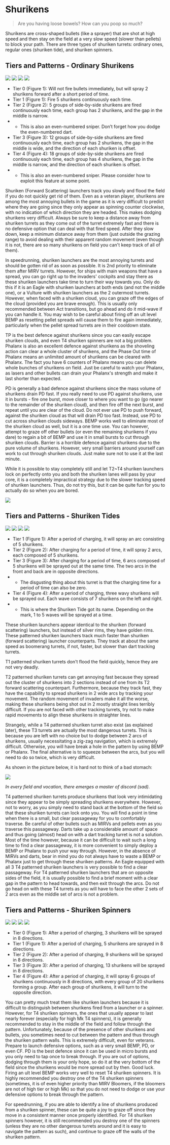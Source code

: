 # Shurikens

> Are you having loose bowels? How can you poop so much?

Shurikens are cross-shaped bullets (like a sprayer) that are shot at high speed and then stay on the field at a very slow speed (slower than pellets) to block your path. There are three types of shuriken turrets: ordinary ones, regular ones (shuriken tide), and shuriken spinners.

## Tiers and Patterns - Ordinary Shurikens

<img src="/turrets/shuriken_1.png" style={{zoom:1.25}}/>
<img src="/turrets/shuriken_2.png" style={{zoom:1.25}}/>
<img src="/turrets/shuriken_3.png" style={{zoom:1.25}}/>
<img src="/turrets/shuriken_4.png" style={{zoom:1.25}}/>

- Tier 0 (Figure 1): Will not fire bullets immediately, but will spray 2 shurikens forward after a short period of time.
- Tier 1 (Figure 1): Fire 5 shurikens continuously each time.
- Tier 2 (Figure 2): 5 groups of side-by-side shurikens are fired continuously each time, each group has 2 shurikens, and the gap in the middle is narrow.
- - This is also an even-numbered sniper. Don’t forget how you dodge the even-numbered dart.
- Tier 3 (Figure 3): 12 groups of side-by-side shurikens are fired continuously each time, each group has 2 shurikens, the gap in the middle is wide, and the direction of each shuriken is offset.
- Tier 4 (Figure 4): 18 groups of side-by-side shurikens are fired continuously each time, each group has 4 shurikens, the gap in the middle is narrow, and the direction of each shuriken is offset.
- - This is also an even-numbered sniper. Please consider how to exploit this feature at some point.

Shuriken (Forward Scattering) launchers track you slowly and flood the field if you do not quickly get rid of them. Even as a veteran player, shurikens are among the most annoying bullets in the game as it is very difficult to predict where they are going since they only appear as spinning counter clockwise, with no indication of which direction they are headed. This makes dodging shurikens very difficult. Always be sure to keep a distance away from shuriken turrets as they come out of the turret extremely fast and there is no defensive option that can deal with that fired speed. After they slow down, keep a minimum distance away from them (just outside the grazing range) to avoid dealing with their apparent random movement (even though it is not, there are so many shurikens on field you can't keep track of all of them).

In speedrunning, shuriken launchers are the most annoying turrets and should be gotten rid of as soon as possible. It is 2nd priority to eliminate them after MIRV turrets. However, for ships with main weapons that have a spread, you can go right up to the invaders' cockpits and stay there as these shuriken launchers take time to turn their way towards you. Only do this if it is an Eagle with shuriken launchers at both ends (and not the middle one), or a Vulture with shuriken launchers as the 2 outermost turrets. However, when faced with a shuriken cloud, you can graze off the edges of the cloud (provided you are brave enough). This is usually only recommended between Act transitions, but go ahead and do it mid-wave if you can handle it. You may wish to be careful about firing off an ult level BEMP as resetting pellet spreads will cause them to fire again immediately, particularly when the pellet spread turrets are in their cooldown state.

TP is the best defence against shurikens since you can easily escape shuriken clouds, and even T4 shuriken spinners are not a big problem. Phalanx is also an excellent defence against shurikens as the shoveling action can clear a whole cluster of shurikens, and the Phase Out time of Phalanx means an unlimited amount of shurikens can be cleared with Phalanx. The fact you have 6 counters of Phalanx means you can delete whole bunches of shurikens on field. Just be careful to watch your Phalanx, as lasers and other bullets can drain your Phalanx's strength and make it last shorter than expected.

PD is generally a bad defence against shurikens since the mass volume of shurikens drain PD fast. If you really need to use PD against shurikens, use it in bursts - fire one burst, move closer to where you want to go (go nearer to the remainder of the shuriken cloud), and then fire off the next burst, and repeat until you are clear of the cloud. Do not ever use PD to push forward, against the shuriken cloud as that will drain PD too fast. Instead, use PD to cut across shuriken clouds sideways. BEMP works well to eliminate most of the shuriken cloud as well, but it is a one time use. You can however, attempt to graze off other bullets (or even the remaining shurikens if you dare) to regain a bit of BEMP and use it in small bursts to cut through shuriken clouds. Barrier is a horrible defence against shurikens due to the pure volume of shurikens. However, very small barriers around yourself can work to cut through shuriken clouds. Just make sure not to use it at the last minute.

While it is possible to stay completely still and let T2~T4 shuriken launchers lock on perfectly onto you and both the shuriken lanes will pass by your core, it is a completely impractical strategy due to the slower tracking speed of shuriken launchers. Thus, do not try this, but it can be quite fun for you to actually do so when you are bored.

<img src="/Cookbook/shurikengraze.gif" style={{zoom:1}}/>

## Tiers and Patterns - Shuriken Tides

<img src="/turrets/shuriken_tide_1.png" style={{zoom:1.25}}/>
<img src="/turrets/shuriken_tide_2.png" style={{zoom:1.25}}/>
<img src="/turrets/shuriken_tide_3.png" style={{zoom:1.25}}/>
<img src="/turrets/shuriken_tide_4.png" style={{zoom:1.25}}/>

- Tier 1 (Figure 1): After a period of charging, it will spray an arc consisting of 5 shurikens.
- Tier 2 (Figure 2): After charging for a period of time, it will spray 2 arcs, each composed of 5 shurikens.
- Tier 3 (Figure 3): After charging for a period of time, 6 arcs composed of 5 shurikens will be sprayed out at the same time. The two arcs in the front and back are in opposite directions.
- - The disgusting thing about this turret is that the charging time for a period of time can also be zero.
- Tier 4 (Figure 4): After a period of charging, three wavy shurikens will be sprayed out. Each wave consists of 7 shurikens on the left and right.
- - This is where the Shuriken Tide got its name. Depending on the mark, 1 to 5 waves will be sprayed at a time.

These shuriken launchers appear identical to the shuriken (forward scattering) launchers, but instead of silver rims, they have golden rims. These patterned shuriken launchers track much faster than shuriken (forward scattering) launcher counterparts. They track at about the same speed as boomerang turrets, if not, faster, but slower than dart tracking turrets.

T1 patterned shuriken turrets don't flood the field quickly, hence they are not very deadly.

T2 patterned shuriken turrets can get annoying fast because they spread out the cluster of shurikens into 2 sections instead of one from its T2 forward scattering counterpart. Furthermore, because they track fast, they have the capability to spread shurikens in 2 wide arcs by tracking your movement. The random movement of invaders make it all the worse, making these shurikens being shot out in 2 mostly straight lines terribly difficult. If you are not faced with other tracking turrets, try not to make rapid movements to align these shurikens in straighter lines.

Strangely, while a T4 patterned shuriken turret also exist (as explained later), these T3 turrets are actually the most dangerous turrets. This is because you are left with no choice but to dodge between 2 arcs of shurikens, usually necessitating a zig-zag navigation, which is extremely difficult. Otherwise, you will have break a hole in the pattern by using BEMP or Phalanx. The final alternative is to squeeze between the arcs, but you will need to do so twice, which is very difficult.

As shown in the picture below, it is hard not to think of a bad stomach:

<img src="/Cookbook/shuriken3.gif" style={{zoom:1}}/>

*In every field and vocation, there emerges a master of discord (sad).*

T4 patterned shuriken turrets produce shurikens that look very intimidating since they appear to be simply spreading shurikens everywhere. However, not to worry, as you simply need to stand back at the bottom of the field so that these shuriken turrets can lock onto you. You will find a point in time when there is a small, but clear passageway for you to comfortably traverse. Be careful of other bullets such as MIRVs and pellets even as you traverse this passageway. Darts take up a considerable amount of space and thus going (almost) head on with a dart tracking turret is not a solution. Most of the time however, because it can be difficult to wait such a long time to find a clear passageway, it is more convenient to simply deploy a BEMP or Phalanx to push your way through. However, in the absence of MIRVs and darts, bear in mind you do not always have to waste a BEMP or Phalanx just to get through these shuriken patterns. An Eagle equipped with all 3 T4 patterned shuriken launchers is very possible to find a clear passageway. For T4 patterned shuriken launchers that are on opposite sides of the field, it is usually possible to find a brief moment with a clear gap in the pattern to head towards, and then exit through the arcs. Do not go head on with these T4 turrets as you will have to face the other 2 sets of 2 arcs even as the middle set of arcs is not a problem.

## Tiers and Patterns - Shuriken Spinners

<img src="/turrets/shuriken_spinner_1.png" style={{zoom:1.25}}/>
<img src="/turrets/shuriken_spinner_2.png" style={{zoom:1.25}}/>
<img src="/turrets/shuriken_spinner_3.png" style={{zoom:1.25}}/>
<img src="/turrets/shuriken_spinner_4.png" style={{zoom:1.25}}/>

- Tier 0 (Figure 1): After a period of charging, 3 shurikens will be sprayed in 8 directions.
- Tier 1 (Figure 1): After a period of charging, 5 shurikens are sprayed in 8 directions.
- Tier 2 (Figure 2): After a period of charging, 9 shurikens will be sprayed in 8 directions.
- Tier 3 (Figure 3): After a period of charging, 13 shurikens will be sprayed in 8 directions.
- Tier 4 (Figure 4): After a period of charging, it will spray 6 groups of shurikens continuously in 8 directions, with every group of 20 shurikens forming a group. After each group of shurikens, it will turn to the opposite direction.

You can pretty much treat them like shuriken launchers because it is difficult to distinguish between shurikens fired from a launcher or a spinner. However, for T4 shuriken spinners, the ones that usually appear to last nearly forever (especially for high Mk T4 spinners), it is generally recommended to stay in the middle of the field and follow through the pattern. Unfortunately, because of the presence of other shurikens and bullets, you sometimes need to cut between the pattern and thus through the shuriken pattern walls. This is extremely difficult, even for veterans. Prepare to launch defensive options, such as a very small BEMP, PD, or even CF. PD is the best defence since it can be used in micro bursts and you only need to tap once to break through. If you are out of options, dodging through them is your only hope, so do it at the very bottom of the field since the shurikens would be more spread out by then. Good luck. Firing an ult level BEMP works very well to reset T4 shuriken spinners. It is highly recommended you destroy one of the T4 shuriken spinners (sometimes, it is of even higher priority than MIRV Bloomers, if the bloomers are not of high tier or high Mk) so that you do not need to dodge or use your defensive options to break through the pattern.

For speedrunning, if you are able to identify a line of shurikens produced from a shuriken spinner, these can be quite a joy to graze off since they move in a consistent manner once properly identified. For T4 shuriken spinners however, it is still recommended you destroy one of the spinners (unless they are no other dangerous turrets around and it is easy to navigate the pattern as such), and continue to graze off the walls of the shuriken pattern.

